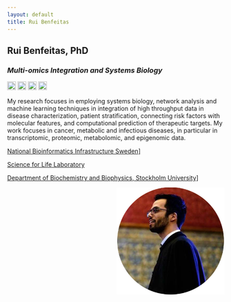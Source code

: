 ```yaml
---
layout: default
title: Rui Benfeitas
---
```


## Rui Benfeitas, PhD 
### ***Multi-omics Integration and Systems Biology***
<div class="container">
  <div class="row">
    <div class="col s12">
      <a href="http://twitter.com/ruifeitas"><img border="0" src="https://www.svgrepo.com/show/137277/twitter.svg" width="20" height="20"></a>
      <a href="https://scholar.google.se/citations?user=TNHVVA4AAAAJ"><img border="0" src="https://camo.githubusercontent.com/80c1726d97a306a48189cb105cb4c0667d5adf140dc35daf05713873170b20ff/687474703a2f2f7777772e736f66746c61622e6e7475612e67722f7e6e69636b69652f696d616765732f6c6f676f2f676f6f676c652d7363686f6c61722e706e67" width="20" height="20"></a>
      <a href="linkedin.com/in/ruibenfeitas"><img border="0" src="https://www.svgrepo.com/show/315300/linkedin.svg" width="20" height="20"></a>
      <a href="https://www.researchgate.net/profile/Rui-Benfeitas"><img border="0" src="https://img.icons8.com/windows/452/researchgate.png" width="20" height="20"></a><br>
      <p>My research focuses in employing systems biology, network analysis and machine learning techniques
in integration of high throughput data in disease characterization, patient stratification, connecting risk factors with molecular features, and computational prediction of therapeutic targets. My work focuses in cancer, metabolic and infectious diseases, in particular in transcriptomic, proteomic, metabolomic, and epigenomic data.</p>  
		<p><a href="https://www.nbis.se/about/staff/rui-benfeitas/">National Bioinformatics Infrastructure Sweden]</a></p>  
		<p><a href="www.scilifelab.se">Science for Life Laboratory</a></p>  
		<p><a href="https://www.dbb.su.se/">Department of Biochemistry and Biophysics, Stockholm University]</a></p>  
    </div>
    <div class="col s12">
    	<img style="float: right;" src="./includes/assets/img/photo.png" width="250px">
    </div>
  </div>
</div>

